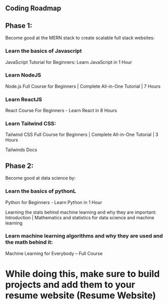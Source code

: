 ## Coding Roadmap 

## Phase 1: 

Become good at the MERN stack to create scalable full stack websites:

### Learn the basics of Javascript
JavaScript Tutorial for Beginners: Learn JavaScript in 1 Hour

### Learn NodeJS
Node.js Full Course for Beginners | Complete All-in-One Tutorial | 7 Hours

### Learn ReactJS
React Course For Beginners - Learn React in 8 Hours

### Learn Tailwind CSS:
Tailwind CSS Full Course for Beginners | Complete All-in-One Tutorial | 3 Hours

Tailwinds Docs

## Phase 2:

Become good at data science by: 

### Learn the basics of pythonL
Python for Beginners - Learn Python in 1 Hour

Learning the stats behind machine learning and why they are important: ​​ Introduction | Mathematics and statistics for data science and machine learning

### Learn machine learning algorithms and why they are used and the math behind it: 
Machine Learning for Everybody – Full Course



# While doing this, make sure to build projects and add them to your resume website (Resume Website)
